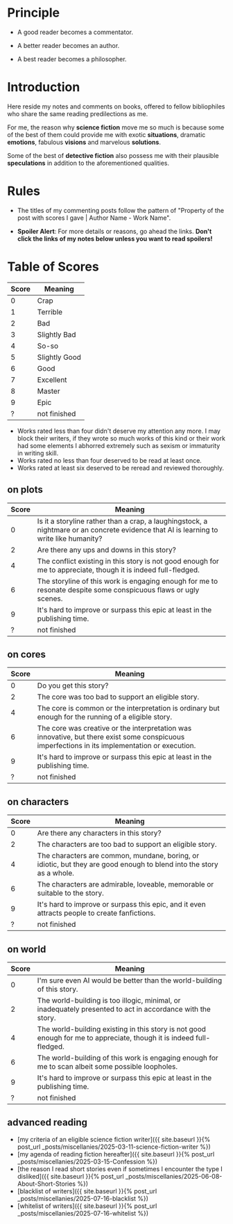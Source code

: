 ---
---

# Principle
+ A good reader becomes a commentator.

+ A better reader becomes an author.

+ A best reader becomes a philosopher.

# Introduction
Here reside my notes and comments on books, offered to fellow bibliophiles who share the same reading predilections as me.

For me, the reason why **science fiction** move me so much is because some of the best of them could provide me with exotic **situations**,  dramatic **emotions**, fabulous **visions** and marvelous **solutions**.

Some of the best of **detective fiction** also possess me with their plausible **speculations** in addition to the aforementioned qualities.


# Rules
+ The titles of my commenting posts follow the pattern of "Property of the post with scores I gave \| Author Name - Work Name".

+ **Spoiler Alert**: For more details or reasons, go ahead the links. **Don't click the links of my notes below unless you want to read spoilers!**

# Table of Scores

| Score | Meaning |
| ----- | ------- |
|   0   |  Crap   |
|   1   |  Terrible  |
|   2   |  Bad    |
|   3   | Slightly Bad |
|   4   | So-so |
|   5   | Slightly Good |
|   6   |  Good   |
|   7   |  Excellent |
|   8   |  Master |
|   9   |  Epic   |
|   ?   |  not finished |

+ Works rated less than four didn't deserve my attention any more. I may block their writers, if they wrote so much works of this kind or their work had some elements I abhorred extremely such as sexism or immaturity in writing skill.
+ Works rated no less than four deserved to be read at least once.
+ Works rated at least six deserved to be reread and reviewed thoroughly.

## on plots

| Score | Meaning |
| ----- | ------- |
|   0   | Is it a storyline rather than a crap, a laughingstock, a nightmare or an concrete evidence that AI is learning to write like humanity? |
|   2   | Are there any ups and downs in this story? |
|   4   | The conflict existing in this story is not good enough for me to appreciate, though it is indeed full-fledged.  |
|   6   | The storyline of this work is engaging enough for me to resonate despite some conspicuous flaws or ugly scenes. |
|   9   | It's hard to improve or surpass this epic at least in the publishing time. |
|   ?   |  not finished |

## on cores

| Score | Meaning |
| ----- | ------- |
|   0   | Do you get this story? |
|   2   | The core was too bad to support an eligible story. |
|   4   | The core is common or the interpretation is ordinary but enough for the running of a eligible story. |
|   6   | The core was creative or the interpretation was innovative, but there exist some conspicuous imperfections in its implementation or execution. |
|   9   | It's hard to improve or surpass this epic at least in the publishing time. |
|   ?   |  not finished |

## on characters 

| Score | Meaning |
| ----- | ------- |
|   0   |  Are there any characters in this story? |
|   2   | The characters are too bad to support an eligible story. |
|   4   | The characters are common, mundane, boring, or idiotic, but they are good enough to blend into the story as a whole. |
|   6   | The characters are admirable, loveable, memorable or suitable to the story. |
|   9   | It's hard to improve or surpass this epic, and it even attracts people to create fanfictions. |
|   ?   |  not finished |


## on world 

| Score | Meaning |
| ----- | ------- |
|   0   | I'm sure even AI would be better than the world-building of this story. |
|   2   | The world-building is too illogic, minimal, or inadequately presented to act in accordance with the story. |
|   4   | The world-building existing in this story is not good enough for me to appreciate, though it is indeed full-fledged.  |
|   6   | The world-building of this work is engaging enough for me to scan albeit some possible loopholes. |
|   9   | It's hard to improve or surpass this epic at least in the publishing time. |
|   ?   |  not finished |

## advanced reading 
+ [my criteria of an eligible science fiction writer]({{ site.baseurl }}{% post_url _posts/miscellanies/2025-03-11-science-fiction-writer %})
+ [my agenda of reading fiction hereafter]({{ site.baseurl }}{% post_url _posts/miscellanies/2025-03-15-Confession %})
+ [the reason I read short stories even if sometimes I encounter the type I disliked]({{ site.baseurl }}{% post_url _posts/miscellanies/2025-06-08-About-Short-Stories %})
+ [blacklist of writers]({{ site.baseurl }}{% post_url _posts/miscellanies/2025-07-16-blacklist %})
+ [whitelist of writers]({{ site.baseurl }}{% post_url _posts/miscellanies/2025-07-16-whitelist %})
